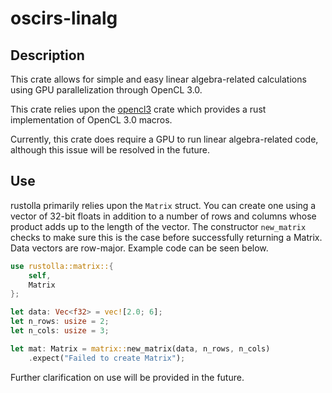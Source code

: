 # oscirs-linalg

## Description

This crate allows for simple and easy linear algebra-related calculations using GPU parallelization through OpenCL 3.0.

This crate relies upon the [opencl3](https://crates.io/crates/opencl3) crate which provides a rust implementation of OpenCL 3.0 macros.

Currently, this crate does require a GPU to run linear algebra-related code, although this issue will be resolved in the future.

## Use

rustolla primarily relies upon the `Matrix` struct. You can create one using a vector of 32-bit floats in addition to a number of rows and columns whose product adds up to the length of the vector. The constructor `new_matrix` checks to make sure this is the case before successfully returning a Matrix. Data vectors are row-major. Example code can be seen below.

```rust
use rustolla::matrix::{
    self,
    Matrix
};

let data: Vec<f32> = vec![2.0; 6];
let n_rows: usize = 2;
let n_cols: usize = 3;

let mat: Matrix = matrix::new_matrix(data, n_rows, n_cols)
    .expect("Failed to create Matrix");
```

Further clarification on use will be provided in the future.